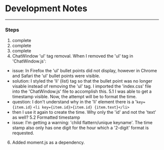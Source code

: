 # __Development Notes__

****

### Steps
1. complete
2. complete
3. complete
4. ChatWindow 'ul' tag removal. When I removed the 'ul' tag in 'ChatWindow.js':
  - issue: In Firefox the 'ul' bullet points did not display, however in Chrome and Safari the 'ul' bullet points were visible.
  - solution: I styled the 'li' (list) tag so that the bullet point was no longer visable instead of removing the 'ul' tag. I imported the 'index.css' file into the 'ChatWindow.js' file to accomplish this.
5.1 I was able to get a timestamp visible. Now, the attempt will be to format the time.
  - question: I don't understand why in the 'li' element there is a '``key={item.id}``
  ```<li key={item.id}>{item.id} {item.text}</li>```
  - then I use it again to create the time. Why only the 'id' and not the 'text' as well?
5.2 Formatted timestamp
  - issue: I'm getting a warning: 'child flattern/unique keyname'. The time stamp also only has one digit for the hour which a '2-digit' format is requested.
6. Added moment.js as a dependency.
